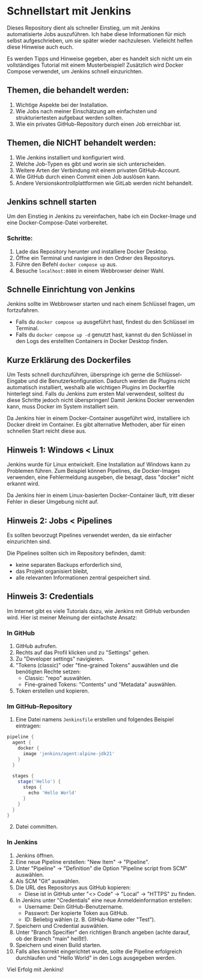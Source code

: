 # Schnellstart mit Jenkins

Dieses Repository dient als schneller Einstieg, um mit Jenkins automatisierte Jobs auszuführen. Ich habe diese Informationen für mich selbst aufgeschrieben, um sie später wieder nachzulesen. Vielleicht helfen diese Hinweise auch euch.

Es werden Tipps und Hinweise gegeben, aber es handelt sich nicht um ein vollständiges Tutorial mit einem Musterbeispiel! Zusätzlich wird Docker Compose verwendet, um Jenkins schnell einzurichten.

## Themen, die behandelt werden:

1. Wichtige Aspekte bei der Installation.
2. Wie Jobs nach meiner Einschätzung am einfachsten und strukturiertesten aufgebaut werden sollten.
3. Wie ein privates GitHub-Repository durch einen Job erreichbar ist.

## Themen, die NICHT behandelt werden:

1. Wie Jenkins installiert und konfiguriert wird.
2. Welche Job-Typen es gibt und worin sie sich unterscheiden.
3. Weitere Arten der Verbindung mit einem privaten GitHub-Account.
4. Wie GitHub durch einen Commit einen Job auslösen kann.
5. Andere Versionskontrollplattformen wie GitLab werden nicht behandelt.

## Jenkins schnell starten

Um den Einstieg in Jenkins zu vereinfachen, habe ich ein Docker-Image und eine Docker-Compose-Datei vorbereitet.

### Schritte:

1. Lade das Repository herunter und installiere Docker Desktop.
2. Öffne ein Terminal und navigiere in den Ordner des Repositorys.
3. Führe den Befehl `docker compose up` aus.
4. Besuche `localhost:8080` in einem Webbrowser deiner Wahl.

## Schnelle Einrichtung von Jenkins

Jenkins sollte im Webbrowser starten und nach einem Schlüssel fragen, um fortzufahren.

- Falls du `docker compose up` ausgeführt hast, findest du den Schlüssel im Terminal.
- Falls du `docker compose up -d` genutzt hast, kannst du den Schlüssel in den Logs des erstellten Containers in Docker Desktop finden.

## Kurze Erklärung des Dockerfiles

Um Tests schnell durchzuführen, überspringe ich gerne die Schlüssel-Eingabe und die Benutzerkonfiguration. Dadurch werden die Plugins nicht automatisch installiert, weshalb alle wichtigen Plugins im Dockerfile hinterlegt sind. Falls du Jenkins zum ersten Mal verwendest, solltest du diese Schritte jedoch nicht überspringen! Damit Jenkins Docker verwenden kann, muss Docker im System installiert sein. 

Da Jenkins hier in einem Docker-Container ausgeführt wird, installiere ich Docker direkt im Container. Es gibt alternative Methoden, aber für einen schnellen Start reicht diese aus.

## Hinweis 1: Windows < Linux

Jenkins wurde für Linux entwickelt. Eine Installation auf Windows kann zu Problemen führen. Zum Beispiel können Pipelines, die Docker-Images verwenden, eine Fehlermeldung ausgeben, die besagt, dass "docker" nicht erkannt wird.

Da Jenkins hier in einem Linux-basierten Docker-Container läuft, tritt dieser Fehler in dieser Umgebung nicht auf.

## Hinweis 2: Jobs < Pipelines

Es sollten bevorzugt Pipelines verwendet werden, da sie einfacher einzurichten sind.

Die Pipelines sollten sich im Repository befinden, damit:

- keine separaten Backups erforderlich sind,
- das Projekt organisiert bleibt,
- alle relevanten Informationen zentral gespeichert sind.

## Hinweis 3: Credentials

Im Internet gibt es viele Tutorials dazu, wie Jenkins mit GitHub verbunden wird. Hier ist meiner Meinung der einfachste Ansatz:

### In GitHub

1. GitHub aufrufen.
2. Rechts auf das Profil klicken und zu "Settings" gehen.
3. Zu "Developer settings" navigieren.
4. "Tokens (classic)" oder "fine-grained Tokens" auswählen und die benötigten Rechte setzen:
   - Classic: "repo" auswählen.
   - Fine-grained Tokens: "Contents" und "Metadata" auswählen.
5. Token erstellen und kopieren.

### Im GitHub-Repository

1. Eine Datei namens `Jenkinsfile` erstellen und folgendes Beispiel eintragen:

```groovy
pipeline {
  agent {
    docker {
      image 'jenkins/agent:alpine-jdk21'
    }
  }
  
  stages {
    stage('Hello') {
      steps {
        echo 'Hello World'
      }
    }
  }
}
```

2. Datei committen.

### In Jenkins

1. Jenkins öffnen.
2. Eine neue Pipeline erstellen: "New Item" -> "Pipeline".
3. Unter "Pipeline" -> "Definition" die Option "Pipeline script from SCM" auswählen.
4. Als SCM "Git" auswählen.
5. Die URL des Repositorys aus GitHub kopieren:
   - Diese ist in GitHub unter "<> Code" -> "Local" -> "HTTPS" zu finden.
6. In Jenkins unter "Credentials" eine neue Anmeldeinformation erstellen:
   - Username: Dein GitHub-Benutzername.
   - Passwort: Der kopierte Token aus GitHub.
   - ID: Beliebig wählen (z. B. GitHub-Name oder "Test").
7. Speichern und Credential auswählen.
8. Unter "Branch Specifier" den richtigen Branch angeben (achte darauf, ob der Branch "main" heißt!).
9. Speichern und einen Build starten.
10. Falls alles korrekt eingerichtet wurde, sollte die Pipeline erfolgreich durchlaufen und "Hello World" in den Logs ausgegeben werden.

Viel Erfolg mit Jenkins!

